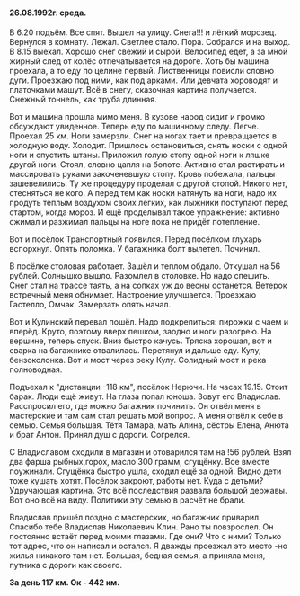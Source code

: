 #### 26.08.1992г. среда.

В 6.20 подъём. Все спят. Вышел на улицу. Снега!!! и лёгкий морозец. Вернулся в комнату. Лежал. Светлее стало. Пора. Собрался и на выход.   
 В 8.15 выехал. Хорошо снег свежий и сырой. Велосипед едет, а за мной жирный след от колёс отпечатывается на дороге. Хоть бы машина проехала, а то еду по целине первый. Лиственницы повисли словно дуги. Проезжаю под ними, как под арками. Или девчата хороводят и платочками машут. Всё в снегу, сказочная картина получается. Снежный тоннель, как труба длинная.

Вот и машина прошла мимо меня. В кузове народ сидит и громко обсуждают увиденное. Теперь еду по машинному следу. Легче.  
  Проехал 25 км. Ноги замерзли. Снег на ногах тает и превращается в холодную воду. Холодит. Пришлось остановиться, снять носки с одной ноги и спустить штаны. Приложил голую стопу одной ноги к ляшке другой ноги. Стоял, словно цапля на болоте. Активно стал растирать и массировать руками закоченевшую стопу. Кровь побежала, пальцы зашевелились. Ту же процедуру проделал с другой стопой. Никого нет, стесняться не кого. А перед тем как носки натянуть на ноги, надо их продуть тёплым воздухом своих лёгких, как лыжники поступают перед стартом, когда мороз. И ещё проделывал такое упражнение: активно сжимал и разжимал пальцы на ноге пока не придёт потепление.

Вот и посёлок Транспортный появился. Перед посёлком глухарь вспорхнул. Опять поломка. У багажника болт вылетел. Починил.

В посёлке столовая работает. Зашёл и теплом обдало. Откушал на 56 рублей. Солнышко вышло. Разомлел в столовке. Но надо спешить.  
  Снег стал на трассе таять, а на сопках уж до весны останется. Ветерок встречный меня обнимает. Настроение улучшается. Проезжаю Гастелло, Омчак. Замерзать опять начал.

Вот и Кулинский перевал пошёл. Надо подкрепиться: пирожки с чаем и вперёд. Круто, поэтому вверх пешком, заодно и ноги разогрею. На вершине, теперь спуск. Вниз быстро качусь. Тряска хорошая, вот и сварка на багажнике отвалилась. Перетянул и дальше еду. Кулу, бензоколонка. Вот и мост через реку Кулу. Солидный мост и река полноводная.

Подъехал к "дистанции -118 км", посёлок Нерючи. На часах 19.15. Стоит барак. Люди ещё живут. На глаза попал юноша. Зовут его Владислав. Расспросил его, где можно багажник починить. Он отвёл меня в мастерские и там сам стал решать мой вопрос. А меня отвёл к себе в семью. Семья большая. Тётя Тамара, мать Алина, сёстры Елена, Анюта и брат Антон. Принял душ с дороги. Согрелся.

С Владиславом сходили в магазин и отоварился там на !56 рублей. Взял два фарша рыбных,горох, масло 300 грамм, сгущёнку. Все вместе поужинали. Сгущёнка быстро ушла, сходил ещё за одной. Видно дети тоже кушать хотят. Посёлок закроют, работы нет. Куда с детьми? Удручающая картина. Это всё последствия развала большой державы. Вот оно всё на виду. Политики эту семью в расчёт не брали.

Владислав пришёл поздно с мастерских, но багажник приварил. Спасибо тебе Владислав Николаевич Клин. Рано ты повзрослел. Он постоянно встаёт перед моими глазами. Где они? Что с ними? Только тот адрес, что он написал и остался. Я дважды проезжал это место -но жилья никакого там нет. Большая, бедная семья, а приняла меня, путника с дороги как своего.  
 
 **За день 117 км. Ок - 442 км.**

